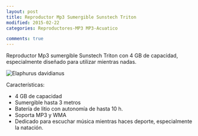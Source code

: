 ```yaml
---
layout: post
title: Reproductor Mp3 Sumergible Sunstech Triton
modified: 2015-02-22
categories: Reproductores-MP3 MP3-Acuatico

comments: true
---
```


Reproductor Mp3 sumergible Sunstech Triton con 4 GB de capacidad, especialmente diseñado para utilizar mientras nadas.

![Elaphurus davidianus](http://i.imgur.com/6P3A3KU.jpg?1 "TSunstech Triton")

Características:

 - 4 GB de capacidad
 - Sumergible hasta 3 metros
 - Batería de litio con autonomía de hasta 10 h.
 - Soporta MP3 y WMA
 - Dedicado para escuchar música mientras haces deporte, especialmente la natación.
